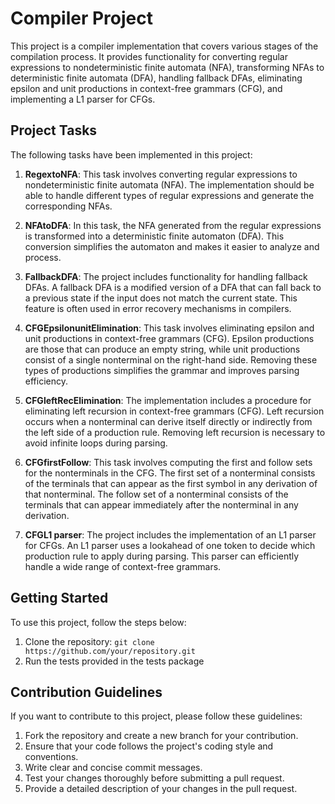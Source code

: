 # Compiler Project

This project is a compiler implementation that covers various stages of the compilation process. It provides functionality for converting regular expressions to nondeterministic finite automata (NFA), transforming NFAs to deterministic finite automata (DFA), handling fallback DFAs, eliminating epsilon and unit productions in context-free grammars (CFG), and implementing a L1 parser for CFGs.

## Project Tasks

The following tasks have been implemented in this project:

1. **RegextoNFA**: This task involves converting regular expressions to nondeterministic finite automata (NFA). The implementation should be able to handle different types of regular expressions and generate the corresponding NFAs.

2. **NFAtoDFA**: In this task, the NFA generated from the regular expressions is transformed into a deterministic finite automaton (DFA). This conversion simplifies the automaton and makes it easier to analyze and process.

3. **FallbackDFA**: The project includes functionality for handling fallback DFAs. A fallback DFA is a modified version of a DFA that can fall back to a previous state if the input does not match the current state. This feature is often used in error recovery mechanisms in compilers.

4. **CFGEpsilonunitElimination**: This task involves eliminating epsilon and unit productions in context-free grammars (CFG). Epsilon productions are those that can produce an empty string, while unit productions consist of a single nonterminal on the right-hand side. Removing these types of productions simplifies the grammar and improves parsing efficiency.

5. **CFGleftRecElimination**: The implementation includes a procedure for eliminating left recursion in context-free grammars (CFG). Left recursion occurs when a nonterminal can derive itself directly or indirectly from the left side of a production rule. Removing left recursion is necessary to avoid infinite loops during parsing.

6. **CFGfirstFollow**: This task involves computing the first and follow sets for the nonterminals in the CFG. The first set of a nonterminal consists of the terminals that can appear as the first symbol in any derivation of that nonterminal. The follow set of a nonterminal consists of the terminals that can appear immediately after the nonterminal in any derivation.

7. **CFGL1 parser**: The project includes the implementation of an L1 parser for CFGs. An L1 parser uses a lookahead of one token to decide which production rule to apply during parsing. This parser can efficiently handle a wide range of context-free grammars.

## Getting Started

To use this project, follow the steps below:

1. Clone the repository: `git clone https://github.com/your/repository.git`
2. Run the tests provided in the tests package

## Contribution Guidelines

If you want to contribute to this project, please follow these guidelines:

1. Fork the repository and create a new branch for your contribution.
2. Ensure that your code follows the project's coding style and conventions.
3. Write clear and concise commit messages.
4. Test your changes thoroughly before submitting a pull request.
5. Provide a detailed description of your changes in the pull request.
